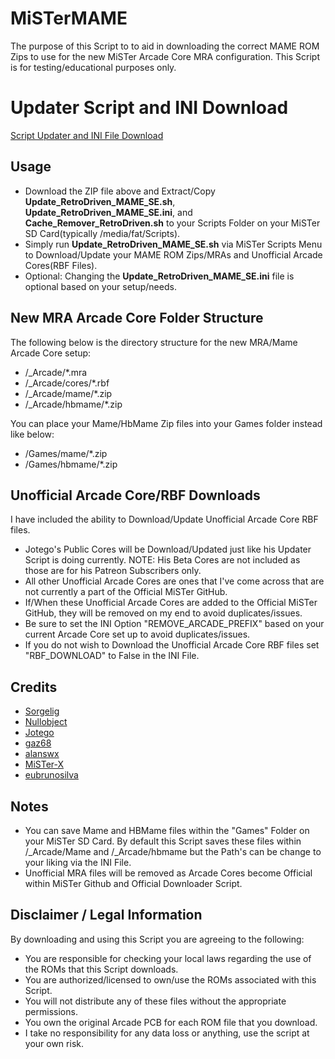# MiSTerMAME
The purpose of this Script to to aid in downloading the correct MAME ROM Zips to use for the new MiSTer Arcade Core MRA configuration. This Script is for testing/educational purposes only.

# Updater Script and INI Download

<a href="https://retrodriven-nextcloud.cloud.seedboxes.cc/s/Updater/download"> Script Updater and INI File Download </a>

## Usage ##
* Download the ZIP file above and Extract/Copy <b>Update_RetroDriven_MAME_SE.sh</b>, <b>Update_RetroDriven_MAME_SE.ini</b>, and <b>Cache_Remover_RetroDriven.sh</b> to your Scripts Folder on your MiSTer SD Card(typically /media/fat/Scripts).
* Simply run <b>Update_RetroDriven_MAME_SE.sh</b> via MiSTer Scripts Menu to Download/Update your MAME ROM Zips/MRAs and Unofficial Arcade Cores(RBF Files).
* Optional: Changing the <b>Update_RetroDriven_MAME_SE.ini</b> file is optional based on your setup/needs.

## New MRA Arcade Core Folder Structure ##
The following below is the directory structure for the new MRA/Mame Arcade Core setup: 

* /_Arcade/*.mra
* /_Arcade/cores/*.rbf
* /_Arcade/mame/*.zip 
* /_Arcade/hbmame/*.zip

You can place your Mame/HbMame Zip files into your Games folder instead like below: 
* /Games/mame/*.zip
* /Games/hbmame/*.zip

## Unofficial Arcade Core/RBF Downloads ##
I have included the ability to Download/Update Unofficial Arcade Core RBF files.

* Jotego's Public Cores will be Download/Updated just like his Updater Script is doing currently. NOTE: His Beta Cores are not included as those are for his Patreon Subscribers only.
* All other Unofficial Arcade Cores are ones that I've come across that are not currently a part of the Official MiSTer GitHub.
* If/When these Unofficial Arcade Cores are added to the Official MiSTer GitHub, they will be removed on my end to avoid duplicates/issues.
* Be sure to set the INI Option "REMOVE_ARCADE_PREFIX" based on your current Arcade Core set up to avoid duplicates/issues. 
* If you do not wish to Download the Unofficial Arcade Core RBF files set "RBF_DOWNLOAD" to False in the INI File.

## Credits ##
* <a href="https://github.com/MiSTer-devel/Main_MiSTer/wiki">Sorgelig</a>
* <a href="https://github.com/nullobject">Nullobject</a>
* <a href="https://github.com/jotego">Jotego</a>
* <a href="https://github.com/gaz68">gaz68</a>
* <a href="https://github.com/alanswx">alanswx</a>
* <a href="https://github.com/MrX-8B">MiSTer-X</a>
* <a href="https://github.com/MiSTer-devel/MRA-Alternatives_MiSTer">eubrunosilva</a>

## Notes ##
* You can save Mame and HBMame files within the "Games" Folder on your MiSTer SD Card. By default this Script saves these files within /_Arcade/Mame and /_Arcade/hbmame but the Path's can be change to your liking via the INI File.
* Unofficial MRA files will be removed as Arcade Cores become Official within MiSTer Github and Official Downloader Script. 

## Disclaimer / Legal Information
By downloading and using this Script you are agreeing to the following:

* You are responsible for checking your local laws regarding the use of the ROMs that this Script downloads.
* You are authorized/licensed to own/use the ROMs associated with this Script.
* You will not distribute any of these files without the appropriate permissions.
* You own the original Arcade PCB for each ROM file that you download.
* I take no responsibility for any data loss or anything, use the script at your own risk.

